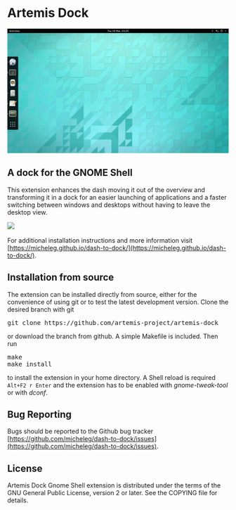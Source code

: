 # Artemis Dock
![screenshot](https://github.com/micheleg/dash-to-dock/raw/master/media/screenshot.jpg)

## A dock for the GNOME Shell
This extension enhances the dash moving it out of the overview and transforming it in a dock for an easier launching of applications and a faster switching between windows and desktops without having to leave the desktop view.

[<img src="https://micheleg.github.io/dash-to-dock/media/get-it-on-ego.png" height="100">](https://extensions.gnome.org/extension/307/dash-to-dock)

For additional installation instructions and more information visit [https://micheleg.github.io/dash-to-dock/](https://micheleg.github.io/dash-to-dock/).

## Installation from source

The extension can be installed directly from source, either for the convenience of using git or to test the latest development version. Clone the desired branch with git

<pre>git clone https://github.com/artemis-project/artemis-dock</pre>
or download the branch from github. A simple Makefile is included. Then run
<pre>make
make install
</pre>
to install the extension in your home directory. A Shell reload is required <code>Alt+F2 r Enter</code> and the extension has to be enabled  with *gnome-tweak-tool* or with *dconf*.

## Bug Reporting

Bugs should be reported to the Github bug tracker [https://github.com/micheleg/dash-to-dock/issues](https://github.com/micheleg/dash-to-dock/issues).

## License
Artemis Dock Gnome Shell extension is distributed under the terms of the GNU General Public License,
version 2 or later. See the COPYING file for details.
